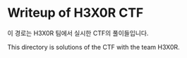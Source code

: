 # Writeup of H3X0R CTF

이 경로는 H3X0R 팀에서 실시한 CTF의 풀이들입니다.

This directory is solutions of the CTF with the team H3X0R.